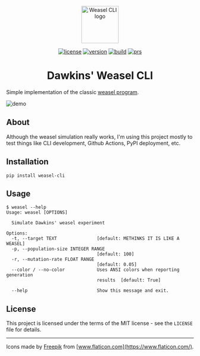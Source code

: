 <p align="center"><a href="https://pypi.org/project/weasel-cli/" target="_blank" rel="noopener noreferrer"><img width="100" src="https://raw.githubusercontent.com/wdsrocha/weasel-cli/master/logo.svg" alt="Weasel CLI logo"></a></p>

<p align="center">
  <a href="https://github.com/wdsrocha/weasel-cli/blob/master/LICENSE"><img src="https://img.shields.io/github/license/wdsrocha/weasel-cli?color=blue" alt="license"></a>
  <a href="https://pypi.org/project/weasel-cli/"><img src="https://img.shields.io/pypi/v/weasel-cli" alt="version"></a>
  <a href="https://github.com/wdsrocha/weasel-cli/actions?query=workflow%3Abuild"><img src="https://img.shields.io/github/workflow/status/wdsrocha/weasel-cli/build" alt="build"></a>
  <a href="https://github.com/wdsrocha/weasel-cli/blob/master/CONTRIBUTING.md"><img src="https://img.shields.io/badge/PRs-welcome-brightgreen" alt="prs"></a>
</p>

<h1 align="center">Dawkins' Weasel CLI</h1>

Simple implementation of the classic [weasel program](https://en.wikipedia.org/wiki/Weasel_program).

![demo](https://raw.githubusercontent.com/wdsrocha/weasel-cli/master/demo.png)

## About

Although the weasel simulation really works, I'm using this project mostly to test things like CLI development, Github Actions, PyPI deployment, etc.

## Installation

`pip install weasel-cli`

## Usage

```
$ weasel --help
Usage: weasel [OPTIONS]

  Simulate Dawkins' weasel experiment

Options:
  -t, --target TEXT               [default: METHINKS IT IS LIKE A WEASEL]
  -p, --population-size INTEGER RANGE
                                  [default: 100]
  -r, --mutation-rate FLOAT RANGE
                                  [default: 0.05]
  --color / --no-color            Uses ANSI colors when reporting generation
                                  results  [default: True]

  --help                          Show this message and exit.
```

## License

This project is licensed under the terms of the MIT license - see the `LICENSE` file for details.

---

Icons made by [Freepik](https://www.flaticon.com/authors/freepik) from [www.flaticon.com](https://www.flaticon.com/).